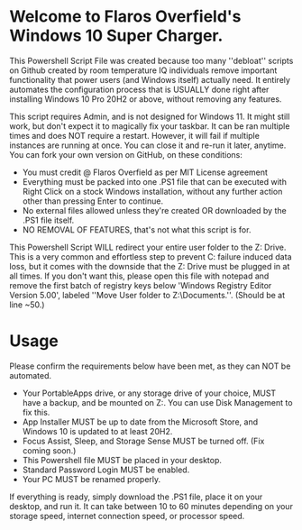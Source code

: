 # Welcome to Flaros Overfield's Windows 10 Super Charger.

This Powershell Script File was created because too many ''debloat'' scripts on Github created by room temperature IQ individuals remove important functionality that power users (and Windows itself) actually need. It entirely automates the configuration process that is USUALLY done right after installing Windows 10 Pro 20H2 or above, without removing any features. 

This script requires Admin, and is not designed for Windows 11. It might still work, but don't expect it to magically fix your taskbar. It can be ran multiple times and does NOT require a restart. However, it will fail if multiple instances are running at once. You can close it and re-run it later, anytime. You can fork your own version on GitHub, on these conditions:

* You must credit @ Flaros Overfield as per MIT License agreement
* Everything must be packed into one .PS1 file that can be executed with Right Click on a stock Windows installation, without any further action other than pressing Enter to continue.
* No external files allowed unless they're created OR downloaded by the .PS1 file itself.
* NO REMOVAL OF FEATURES, that's not what this script is for.

This Powershell Script WILL redirect your entire user folder to the Z: Drive. This is a very common and effortless step to prevent C: failure induced data loss, but it comes with the downside that the Z: Drive must be plugged in at all times. If you don't want this, please open this file with notepad and remove the first batch of registry keys below 'Windows Registry Editor Version 5.00', labeled ''Move User folder to Z:\Documents.''. (Should be at line ~50.)

# Usage

Please confirm the requirements below have been met, as they can NOT be automated.

* Your PortableApps drive, or any storage drive of your choice, MUST have a backup, and be mounted on Z:. You can use Disk Management to fix this.
* App Installer MUST be up to date from the Microsoft Store, and Windows 10 is updated to at least 20H2.
* Focus Assist, Sleep, and Storage Sense MUST be turned off. (Fix coming soon.)
* This Powershell file MUST be placed in your desktop.
* Standard Password Login MUST be enabled.
* Your PC MUST be renamed properly.

If everything is ready, simply download the .PS1 file, place it on your desktop, and run it. It can take between 10 to 60 minutes depending on your storage speed, internet connection speed, or processor speed. 
